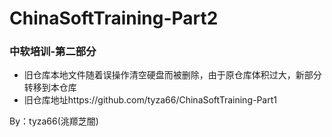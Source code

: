 # ChinaSoftTraining-Part2
### 中软培训-第二部分

- 旧仓库本地文件随着误操作清空硬盘而被删除，由于原仓库体积过大，新部分转移到本仓库
- 旧仓库地址https://github.com/tyza66/ChinaSoftTraining-Part1

By：tyza66(洮羱芝闇)
